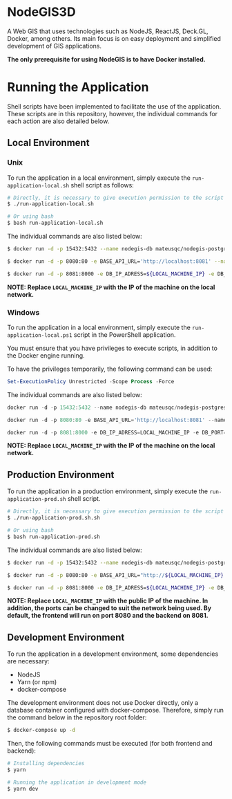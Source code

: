 # NodeGIS3D

A Web GIS that uses technologies such as NodeJS, ReactJS, Deck.GL, Docker, among others. Its main focus is on easy deployment and simplified development of GIS applications.

**The only prerequisite for using NodeGIS is to have Docker installed.**

# Running the Application

Shell scripts have been implemented to facilitate the use of the application. These scripts are in this repository, however, the individual commands for each action are also detailed below.

## Local Environment

### Unix

To run the application in a local environment, simply execute the `run-application-local.sh` shell script as follows:

```bash
# Directly, it is necessary to give execution permission to the script
$ ./run-application-local.sh
```

```bash
# Or using bash
$ bash run-application-local.sh
```

The individual commands are also listed below:

```bash
$ docker run -d -p 15432:5432 --name nodegis-db mateusqc/nodegis-postgresql
```

```bash
$ docker run -d -p 8080:80 -e BASE_API_URL='http://localhost:8081' --name nodegis3d-fe jonathakmdc/nodegis3d-fe:latest
```

```bash
$ docker run -d -p 8081:8000 -e DB_IP_ADRESS=${LOCAL_MACHINE_IP} -e DB_PORT="15432" --name nodegis3d-be jonathakmdc/nodegis3d-be:latest
```

**NOTE: Replace `LOCAL_MACHINE_IP` with the IP of the machine on the local network.**

### Windows

To run the application in a local environment, simply execute the `run-application-local.ps1` script in the PowerShell application.

You must ensure that you have privileges to execute scripts, in addition to the Docker engine running.

To have the privileges temporarily, the following command can be used:

```powershell
Set-ExecutionPolicy Unrestricted -Scope Process -Force
```

The individual commands are also listed below:

```powershell
docker run -d -p 15432:5432 --name nodegis-db mateusqc/nodegis-postgresql
```

```powershell
docker run -d -p 8080:80 -e BASE_API_URL='http://localhost:8081' --name nodegis3d-fe jonathakmdc/nodegis3d-fe:latest
```

```powershell
docker run -d -p 8081:8000 -e DB_IP_ADRESS=LOCAL_MACHINE_IP -e DB_PORT="15432" --name nodegis3d-be jonathakmdc/nodegis3d-be:latest
```

**NOTE: Replace `LOCAL_MACHINE_IP` with the IP of the machine on the local network.**

## Production Environment

To run the application in a production environment, simply execute the `run-application-prod.sh` shell script.

```bash
# Directly, it is necessary to give execution permission to the script
$ ./run-application-prod.sh.sh
```

```bash
# Or using bash
$ bash run-application-prod.sh
```

The individual commands are also listed below:

```bash
$ docker run -d -p 15432:5432 --name nodegis-db mateusqc/nodegis-postgresql
```

```bash
$ docker run -d -p 8080:80 -e BASE_API_URL="http://${LOCAL_MACHINE_IP}:8081" --name nodegis3d-fe jonathakmdc/nodegis3d-fe:latest
```

```bash
$ docker run -d -p 8081:8000 -e DB_IP_ADRESS=${LOCAL_MACHINE_IP} -e DB_PORT="15432" --name nodegis3d-be jonathakmdc/nodegis3d-be:latest
```

**NOTE: Replace `LOCAL_MACHINE_IP` with the public IP of the machine. In addition, the ports can be changed to suit the network being used. By default, the frontend will run on port 8080 and the backend on 8081.**

## Development Environment

To run the application in a development environment, some dependencies are necessary:

- NodeJS
- Yarn (or npm)
- docker-compose

The development environment does not use Docker directly, only a database container configured with docker-compose. Therefore, simply run the command below in the repository root folder:

```bash
$ docker-compose up -d
```

Then, the following commands must be executed (for both frontend and backend):

```bash
# Installing dependencies
$ yarn

# Running the application in development mode
$ yarn dev
```
